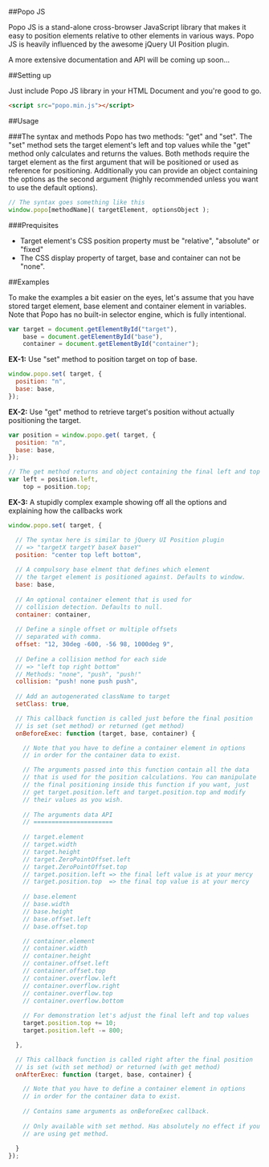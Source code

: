 ##Popo JS

Popo JS is a stand-alone cross-browser JavaScript library that makes it easy to position elements relative to other elements in various ways. Popo JS is heavily influenced by the awesome jQuery UI Position plugin.

A more extensive documentation and API will be coming up soon...

##Setting up

Just include Popo JS library in your HTML Document and you're good to go.

```html
<script src="popo.min.js"></script>
```

##Usage

###The syntax and methods
Popo has two methods: "get" and "set". The "set" method sets the target element's left and top values while the "get" method only calculates and returns the values. Both methods require the target element as the first argument that will be positioned or used as reference for positioning. Additionally you can provide an object containing the options as the second argument (highly recommended unless you want to use the default options).

```javascript
// The syntax goes something like this
window.popo[methodName]( targetElement, optionsObject );
```

###Prequisites
* Target element's CSS position property must be "relative", "absolute" or "fixed"
* The CSS display property of target, base and container can not be "none".

##Examples

To make the examples a bit easier on the eyes, let's assume that you have stored target element, base element and container element in variables. Note that Popo has no built-in selector engine, which is fully intentional.

```javascript
var target = document.getElementById("target"),
    base = document.getElementById("base"),
    container = document.getElementById("container");
```

__EX-1:__ Use "set" method to position target on top of base.

```javascript
window.popo.set( target, {
  position: "n",
  base: base,
});
```

__EX-2:__ Use "get" method to retrieve target's position without actually positioning the target.

```javascript
var position = window.popo.get( target, {
  position: "n",
  base: base,
});

// The get method returns and object containing the final left and top values
var left = position.left,
    top = position.top;
```

__EX-3:__ A stupidly complex example showing off all the options and explaining how the callbacks work

```javascript
window.popo.set( target, {

  // The syntax here is similar to jQuery UI Position plugin
  // => "targetX targetY baseX baseY"
  position: "center top left bottom",
  
  // A compulsory base elment that defines which element
  // the target element is positioned against. Defaults to window.
  base: base,
  
  // An optional container element that is used for
  // collision detection. Defaults to null.
  container: container,
  
  // Define a single offset or multiple offsets
  // separated with comma.
  offset: "12, 30deg -600, -56 98, 1000deg 9",
  
  // Define a collision method for each side
  // => "left top right bottom"
  // Methods: "none", "push", "push!"
  collision: "push! none push push",
  
  // Add an autogenerated className to target
  setClass: true,

  // This callback function is called just before the final position
  // is set (set method) or returned (get method)
  onBeforeExec: function (target, base, container) {

    // Note that you have to define a container element in options
    // in order for the container data to exist.

    // The arguments passed into this function contain all the data
    // that is used for the position calculations. You can manipulate
    // the final positioning inside this function if you want, just
    // get target.position.left and target.position.top and modify
    // their values as you wish.
    
    // The arguments data API
    // ======================
    
    // target.element
    // target.width
    // target.height
    // target.ZeroPointOffset.left
    // target.ZeroPointOffset.top
    // target.position.left => the final left value is at your mercy
    // target.position.top  => the final top value is at your mercy
    
    // base.element
    // base.width
    // base.height
    // base.offset.left
    // base.offset.top

    // container.element
    // container.width
    // container.height
    // container.offset.left
    // container.offset.top
    // container.overflow.left
    // container.overflow.right
    // container.overflow.top
    // container.overflow.bottom
    
    // For demonstration let's adjust the final left and top values
    target.position.top += 10;
    target.position.left -= 800;

  },

  // This callback function is called right after the final position
  // is set (with set method) or returned (with get method)
  onAfterExec: function (target, base, container) {

    // Note that you have to define a container element in options
    // in order for the container data to exist.
    
    // Contains same arguments as onBeforeExec callback.
    
    // Only available with set method. Has absolutely no effect if you
    // are using get method.
    
  }
});
```
